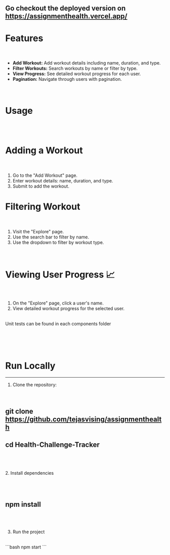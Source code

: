 ## <b>Go checkout the deployed version on https://assignmenthealth.vercel.app/</b>
# Features<br><br>

- **Add Workout:** Add workout details including name, duration, and type.<br>
- **Filter Workouts:** Search workouts by name or filter by type.<br>
- **View Progress:** See detailed workout progress for each user.<br>
- **Pagination:** Navigate through users with pagination.<br>
  <br><br>
# Usage
<br><br>
# Adding a Workout<br><br>

1. Go to the "Add Workout" page.<br>
2. Enter workout details: name, duration, and type.<br>
3. Submit to add the workout.<br>

# Filtering Workout<br><br>

1. Visit the "Explore" page.<br>
2. Use the search bar to filter by name.<br>
3. Use the dropdown to filter by workout type.<br>
<br><br>
# Viewing User Progress 📈<br><br>

1. On the "Explore" page, click a user's name.<br>
2. View detailed workout progress for the selected user.<br>
<br>
Unit tests can be found in each components folder<br><br><br><br><br>




# Run Locally<br>
****
1. Clone the repository:<br><br><br>

  
  ## git clone https://github.com/tejasvising/assignmenthealth<br>
  ## cd Health-Challenge-Tracker
  
<br><br><br>
2. Install dependencies

<br><br>
  ## npm install
<br><br>

3. Run the project
<br>
```bash
   npm start
```



 
 
